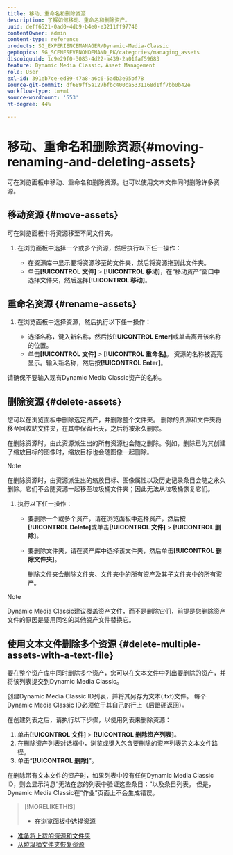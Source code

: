 ```yaml
---
title: 移动、重命名和删除资源
description: 了解如何移动、重命名和删除资产。
uuid: deff6521-0ad0-4db9-b4e0-e3211ff97740
contentOwner: admin
content-type: reference
products: SG_EXPERIENCEMANAGER/Dynamic-Media-Classic
geptopics: SG_SCENESEVENONDEMAND_PK/categories/managing_assets
discoiquuid: 1c9e29f0-3083-4d22-a439-2a01faf59683
feature: Dynamic Media Classic，Asset Management
role: User
exl-id: 391eb7ce-ed89-47a8-a6c6-5adb3e95bf78
source-git-commit: df689ff5a127bfbc400ca5331168d1ff7bb0b42e
workflow-type: tm+mt
source-wordcount: '553'
ht-degree: 44%

---
```


# 移动、重命名和删除资源{#moving-renaming-and-deleting-assets}

可在浏览面板中移动、重命名和删除资源。也可以使用文本文件同时删除许多资源。

## 移动资源 {#move-assets}

可在浏览面板中将资源移至不同文件夹。

1. 在浏览面板中选择一个或多个资源，然后执行以下任一操作：

   * 在资源库中显示要将资源移至的文件夹，然后将资源拖到此文件夹。
   * 单击&#x200B;**[!UICONTROL 文件]** > **[!UICONTROL 移动]**，在“移动资产”窗口中选择文件夹，然后选择&#x200B;**[!UICONTROL 移动]**。

## 重命名资源 {#rename-assets}

1. 在浏览面板中选择资源，然后执行以下任一操作：

   * 选择名称，键入新名称，然后按&#x200B;**[!UICONTROL Enter]**&#x200B;或单击离开该名称的位置。
   * 单击&#x200B;**[!UICONTROL 文件]** > **[!UICONTROL 重命名]**。 资源的名称被高亮显示。输入新名称，然后按&#x200B;**[!UICONTROL Enter]**。

请确保不要输入现有Dynamic Media Classic资产的名称。

## 删除资源 {#delete-assets}

您可以在浏览面板中删除选定资产，并删除整个文件夹。 删除的资源和文件夹将移至回收站文件夹，在其中保留七天，之后将被永久删除。

在删除资源时，由此资源派生出的所有资源也会随之删除。例如，删除已为其创建了缩放目标的图像时，缩放目标也会随图像一起删除。

>[!NOTE]
>
>在删除资源时，由资源派生出的缩放目标、图像属性以及历史记录条目会随之永久删除。它们不会随资源一起移至垃圾桶文件夹；因此无法从垃圾桶恢复它们。

1. 执行以下任一操作：

   * 要删除一个或多个资产，请在浏览面板中选择资产，然后按&#x200B;**[!UICONTROL Delete]**&#x200B;或单击&#x200B;**[!UICONTROL 文件]** > **[!UICONTROL 删除]**。
   * 要删除文件夹，请在资产库中选择该文件夹，然后单击&#x200B;**[!UICONTROL 删除文件夹]**。

      删除文件夹会删除文件夹、文件夹中的所有资产及其子文件夹中的所有资产。

>[!NOTE]
>
>Dynamic Media Classic建议覆盖资产文件，而不是删除它们，前提是您删除资产文件的原因是要用同名的其他资产文件替换它。

## 使用文本文件删除多个资源 {#delete-multiple-assets-with-a-text-file}

要在整个资产库中同时删除多个资产，您可以在文本文件中列出要删除的资产，并将该列表提交到Dynamic Media Classic。

创建Dynamic Media Classic ID列表，并将其另存为文本(.txt)文件。 每个Dynamic Media Classic ID必须位于其自己的行上（后跟硬返回）。

在创建列表之后，请执行以下步骤，以使用列表来删除资源：

1. 单击&#x200B;**[!UICONTROL 文件]** > **[!UICONTROL 删除资产列表]**。
1. 在删除资产列表对话框中，浏览或键入包含要删除的资产列表的文本文件路径。
1. 单击“**[!UICONTROL 删除]**”。

在删除带有文本文件的资产时，如果列表中没有任何Dynamic Media Classic ID，则会显示消息“无法在您的列表中验证这些条目：”以及条目列表。 但是，Dynamic Media Classic在“作业”页面上不会生成错误。

>[!MORELIKETHIS]
>
>* [在浏览面板中选择资源](selecting-assets-browse-panel.md#selecting_assets_in_the_browse_panel)
* [准备将上载的资源和文件夹](uploading-files.md#preparing_your_assets_and_folders_for_uploading)
* [从垃圾桶文件夹恢复资源](trash-folder.md#restoring_assets_from_the_trash_folder)

